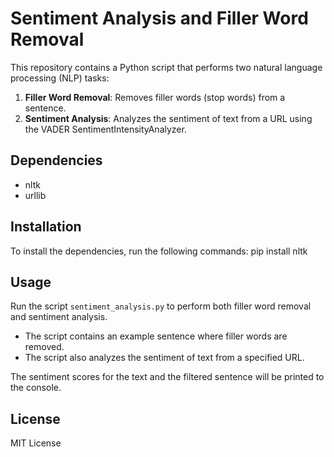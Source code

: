 # Sentiment Analysis and Filler Word Removal

This repository contains a Python script that performs two natural language processing (NLP) tasks:

1. **Filler Word Removal**: Removes filler words (stop words) from a sentence.
2. **Sentiment Analysis**: Analyzes the sentiment of text from a URL using the VADER SentimentIntensityAnalyzer.

## Dependencies

- nltk
- urllib

## Installation

To install the dependencies, run the following commands:
pip install nltk

## Usage

Run the script `sentiment_analysis.py` to perform both filler word removal and sentiment analysis.

- The script contains an example sentence where filler words are removed.
- The script also analyzes the sentiment of text from a specified URL.

The sentiment scores for the text and the filtered sentence will be printed to the console.

## License

MIT License
